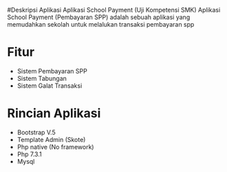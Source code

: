 #Deskripsi Aplikasi
Aplikasi School Payment
(Uji Kompetensi SMK)
Aplikasi School Payment (Pembayaran SPP) adalah sebuah aplikasi yang memudahkan sekolah untuk melalukan transaksi pembayaran spp
# Fitur 
- Sistem Pembayaran SPP
- Sistem Tabungan 
- Sistem Galat Transaksi

# Rincian Aplikasi 
- Bootstrap V.5
- Template Admin (Skote)
- Php native (No framework)
- Php 7.3.1
- Mysql

